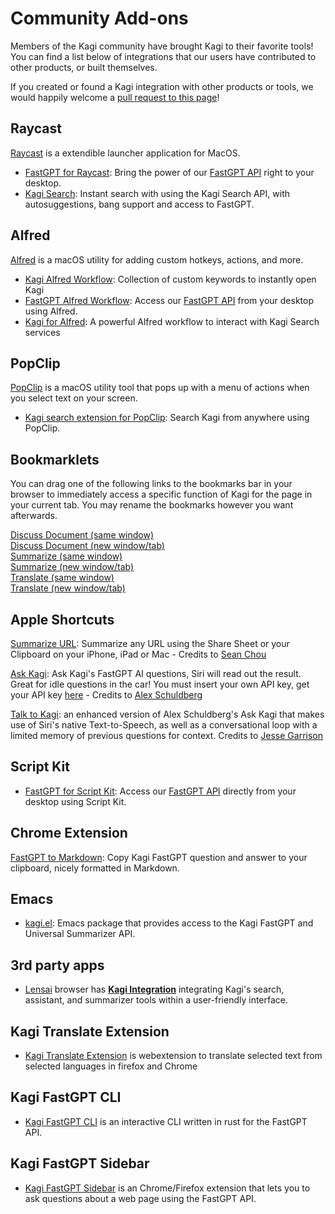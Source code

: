 # Community Add-ons

Members of the Kagi community have brought Kagi to their favorite tools!
You can find a list below of integrations that our users have contributed to other products, or built themselves.

If you created or found a Kagi integration with other products or tools, we would happily welcome a [pull request to this page](https://github.com/kagisearch/kagi-docs/edit/main/docs/kagi/community-addons/index.md)!

## Raycast

[Raycast](https://www.raycast.com/) is a extendible launcher application for MacOS.

- [FastGPT for Raycast](https://www.raycast.com/http.james/kagi-fastgpt): Bring the power of our [FastGPT API](../api/fastgpt.md) right to your desktop.
- [Kagi Search](https://www.raycast.com/fearoffish/kagi-search): Instant search with using the Kagi Search API, with autosuggestions, bang support and access to FastGPT.

## Alfred

[Alfred](https://www.alfredapp.com/) is a macOS utility for adding custom hotkeys, actions, and more.

- [Kagi Alfred Workflow](https://github.com/david-ros/kagi-alfred-workflow): Collection of custom keywords to instantly open Kagi
- [FastGPT Alfred Workflow](https://github.com/david-ros/fastgpt-alfred-workflow): Access our [FastGPT API](../api/fastgpt.md) from your desktop using Alfred.
- [Kagi for Alfred](https://github.com/ljuillerat/alfred-kagi): A powerful Alfred workflow to interact with Kagi Search services

## PopClip

[PopClip](https://www.popclip.app) is a macOS utility tool that pops up with a menu of actions when you select text on your screen.

- [Kagi search extension for PopClip](https://www.popclip.app/extensions/x/1e35e): Search Kagi from anywhere using PopClip.

## Bookmarklets

You can drag one of the following links to the bookmarks bar in your browser to immediately access a specific function of Kagi for the page in your current tab. You may rename the bookmarks however you want afterwards.

<a href="javascript:location='https://kagi.com/discussdoc?url='+encodeURIComponent(location)">Discuss Document (same window)</a><br>
<a href="javascript:(function(){window.open('https://kagi.com/discussdoc?url='+encodeURIComponent(location))})()">Discuss Document (new window/tab)</a><br>
<a href="javascript:location='https://kagi.com/summarizer/index.html?url='+encodeURIComponent(location)">Summarize (same window)</a><br>
<a href="javascript:(function(){window.open('https://kagi.com/summarizer/index.html?url='+encodeURIComponent(location))})()">Summarize (new window/tab)</a><br>
<a href="javascript:location='https://translate.kagi.com/'+encodeURIComponent(location)">Translate (same window)</a><br>
<a href="javascript:(function(){window.open('https://translate.kagi.com/'+encodeURIComponent(location))})()">Translate (new window/tab)</a><br>

## Apple Shortcuts

[Summarize URL](https://www.icloud.com/shortcuts/8d2668c84ad34203b47c519e066ce205): Summarize any URL using the Share Sheet or your Clipboard on your iPhone, iPad or Mac - Credits to [Sean Chou](https://twitter.com/sychou)

[Ask Kagi](https://www.icloud.com/shortcuts/c92d096f37984fe4b756a6ff2eafc795): Ask Kagi's FastGPT AI questions, Siri will read out the result. Great for idle questions in the car! You must insert your own API key, get your API key [here](https://help.kagi.com/kagi/api/fastgpt.html#quick-start) - Credits to [Alex Schuldberg](https://bsky.app/profile/schuldberg.com)

[Talk to Kagi](https://www.dropbox.com/scl/fi/3v7pv92cold4zwfikn0bi/Talk-to-Kagi.shortcut?rlkey=yp3yjoukdpdspa5nmr4rjsig0&e=1&dl=0): an enhanced version of Alex Schuldberg's Ask Kagi that makes use of Siri's native Text-to-Speech, as well as a conversational loop with a limited memory of previous questions for context. Credits to [Jesse Garrison](https://nightlight.io)

## Script Kit

- [FastGPT for Script Kit](https://scriptkit.com/api/new?name=kagi-fastgpt&url=https://gist.githubusercontent.com/awakenedhaggis/bd9dbf2421325117f7e5c20f62e1c99f/raw/9ab7d843fdfb2bf3b1e3c65e5c4774fe896abc91/kagi-fastgpt.ts): Access our [FastGPT API](../api/fastgpt.md) directly from your desktop using Script Kit.

## Chrome Extension

[FastGPT to Markdown](https://chromewebstore.google.com/detail/kagi-fastgpt-to-markdown/bamhebecdlhhkedgncapjoofbohgiogc): Copy Kagi FastGPT question and answer to your clipboard, nicely formatted in Markdown.

## Emacs
- [kagi.el](https://codeberg.org/bram85/kagi.el): Emacs package that provides access to the Kagi FastGPT and Universal Summarizer API.

## 3rd party apps

- [Lensai](https://github.com/FaFre/lensai) browser has **[Kagi Integration](https://github.com/FaFre/lensai/wiki/Kagi-Tools)** integrating Kagi's search, assistant, and summarizer tools within a user-friendly interface.

## Kagi Translate Extension

- [Kagi Translate Extension](https://github.com/mosk-it/kagi-translate-ext) is webextension to translate selected text from selected languages in firefox and Chrome

## Kagi FastGPT CLI

- [Kagi FastGPT CLI](https://github.com/0xgingi/kagi-fastgpt-cli) is an interactive CLI written in rust for the FastGPT API.

## Kagi FastGPT Sidebar

- [Kagi FastGPT Sidebar](https://github.com/0xgingi/kagi-fastgpt-sidebar) is an Chrome/Firefox extension that lets you to ask questions about a web page using the FastGPT API.

